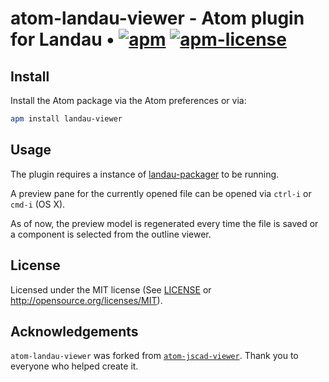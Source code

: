 # atom-landau-viewer - Atom plugin for Landau • [![apm](https://img.shields.io/apm/v/landau-viewer.svg?style=flat-square)](https://atom.io/packages/landau-viewer) [![apm-license](https://img.shields.io/apm/l/landau-viewer.svg?style=flat-square)]()

## Install

Install the Atom package via the Atom preferences or via:
```bash
apm install landau-viewer
```

## Usage

The plugin requires a instance of [landau-packager](https://github.com/landaujs/landau-packager) to be running.

A preview pane for the currently opened file can be opened via `ctrl-i` or `cmd-i` (OS X).

As of now, the preview model is regenerated every time the file is saved or a component is selected from the outline viewer.

## License

Licensed under the MIT license (See [LICENSE](LICENSE) or http://opensource.org/licenses/MIT).

## Acknowledgements

`atom-landau-viewer` was forked from [`atom-jscad-viewer`](https://github.com/johnwebbcole/atom-jscad-viewer/tree/4f1da2141a2050e33e043a3499da88ae9ca79018). Thank you to everyone who helped create it.
